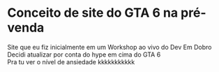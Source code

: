# Conceito de site do GTA 6 na pré-venda
Site que eu fiz inicialmente em um Workshop ao vivo do Dev Em Dobro  
Decidi atualizar por conta do hype em cima do GTA 6  
Pra tu ver o nível de ansiedade kkkkkkkkkkk
